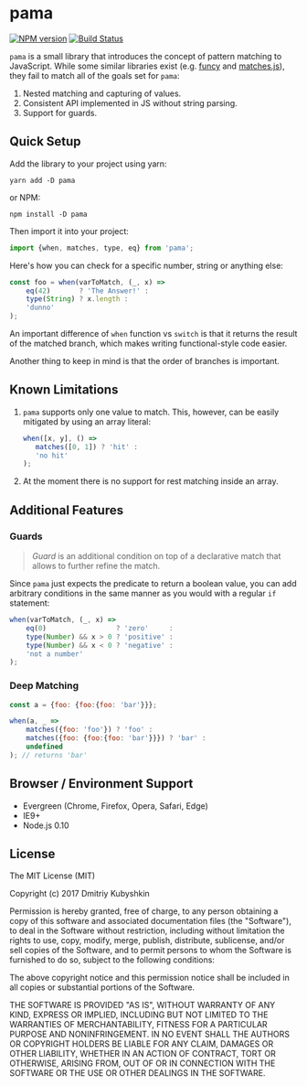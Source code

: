 # pama

[![NPM version](https://badge.fury.io/js/pama.svg)](https://npmjs.org/package/pama)
[![Build Status][travis-image]][travis-url]

[project-url]: https://github.com/grassator/pama
[travis-url]: https://travis-ci.org/grassator/pama
[travis-image]: https://travis-ci.org/grassator/pama.svg?branch=master

`pama` is a small library that introduces the concept of pattern matching to JavaScript. While some similar libraries exist (e.g. [funcy](https://www.npmjs.com/package/funcy) and [matches.js](https://github.com/natefaubion/matches.js)), they fail to match all of the goals set for `pama`:

1. Nested matching and capturing of values.
2. Consistent API implemented in JS without string parsing.
3. Support for guards.

## Quick Setup

Add the library to your project using yarn:

```
yarn add -D pama
```

or NPM:

```
npm install -D pama
```

Then import it into your project:

```js
import {when, matches, type, eq} from 'pama';
```

Here's how you can check for a specific number, string or anything else:

```js
const foo = when(varToMatch, (_, x) =>
    eq(42)       ? 'The Answer!' :
    type(String) ? x.length :
    'dunno'
);
```

An important difference of `when` function vs `switch` is that it returns the result
of the matched branch, which makes writing functional-style code easier.

Another thing to keep in mind is that the order of branches is important.

## Known Limitations

1. `pama` supports only one value to match. This, however, can be easily mitigated by using an array literal:
    ```js
    when([x, y], () =>
       matches([0, 1]) ? 'hit' :
       'no hit'
    );
    ```
2. At the moment there is no support for rest matching inside an array.

## Additional Features

### Guards

> *Guard* is an additional condition on top of a declarative match that allows to further refine the match.

Since `pama` just expects the predicate to return a boolean value, you can add arbitrary conditions in
the same manner as you would with a regular `if` statement:


```js
when(varToMatch, (_, x) =>
    eq(0)                 ? 'zero'     :
    type(Number) && x > 0 ? 'positive' :
    type(Number) && x < 0 ? 'negative' :
    'not a number'
);
```

### Deep Matching

```js
const a = {foo: {foo:{foo: 'bar'}}};

when(a, _ =>
    matches({foo: 'foo'}) ? 'foo' :
    matches({foo: {foo:{foo: 'bar'}}}) ? 'bar' :
    undefined
); // returns 'bar'
```

## Browser / Environment Support

* Evergreen (Chrome, Firefox, Opera, Safari, Edge)
* IE9+
* Node.js 0.10

## License

The MIT License (MIT)

Copyright (c) 2017 Dmitriy Kubyshkin

Permission is hereby granted, free of charge, to any person obtaining a copy
of this software and associated documentation files (the "Software"), to deal
in the Software without restriction, including without limitation the rights
to use, copy, modify, merge, publish, distribute, sublicense, and/or sell
copies of the Software, and to permit persons to whom the Software is
furnished to do so, subject to the following conditions:

The above copyright notice and this permission notice shall be included in all
copies or substantial portions of the Software.

THE SOFTWARE IS PROVIDED "AS IS", WITHOUT WARRANTY OF ANY KIND, EXPRESS OR
IMPLIED, INCLUDING BUT NOT LIMITED TO THE WARRANTIES OF MERCHANTABILITY,
FITNESS FOR A PARTICULAR PURPOSE AND NONINFRINGEMENT. IN NO EVENT SHALL THE
AUTHORS OR COPYRIGHT HOLDERS BE LIABLE FOR ANY CLAIM, DAMAGES OR OTHER
LIABILITY, WHETHER IN AN ACTION OF CONTRACT, TORT OR OTHERWISE, ARISING FROM,
OUT OF OR IN CONNECTION WITH THE SOFTWARE OR THE USE OR OTHER DEALINGS IN THE
SOFTWARE.
